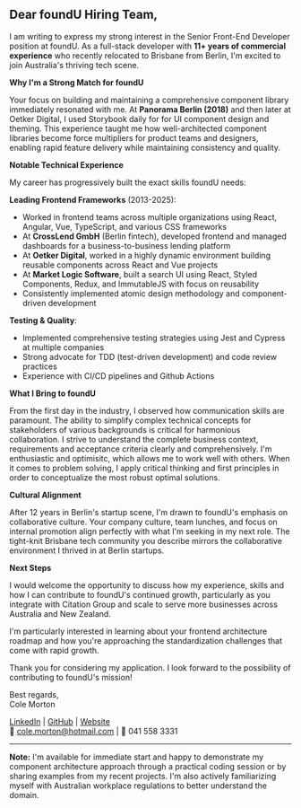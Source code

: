 ## Dear foundU Hiring Team,

I am writing to express my strong interest in the Senior Front-End Developer position at foundU. As a full-stack developer with **11+ years of commercial experience** who recently relocated to Brisbane from Berlin, I'm excited to join Australia's thriving tech scene.

**Why I'm a Strong Match for foundU**

Your focus on building and maintaining a comprehensive component library immediately resonated with me. At **Panorama Berlin (2018)** and then later at Oetker Digital, I used Storybook daily for for UI component design and theming. This experience taught me how well-architected component libraries become force multipliers for product teams and designers, enabling rapid feature delivery while maintaining consistency and quality.

**Notable Technical Experience**

My career has progressively built the exact skills foundU needs:

**Leading Frontend Frameworks** (2013-2025):
- Worked in frontend teams across multiple organizations using React, Angular, Vue, TypeScript, and various CSS frameworks
- At **CrossLend GmbH** (Berlin fintech), developed frontend and managed dashboards for a business-to-business lending platform
- At **Oetker Digital**, worked in a highly dynamic environment building reusable components across React and Vue projects
- At **Market Logic Software**, built a search UI using React, Styled Components, Redux, and ImmutableJS with focus on reusability
- Consistently implemented atomic design methodology and component-driven development

**Testing & Quality**:
- Implemented comprehensive testing strategies using Jest and Cypress at multiple companies
- Strong advocate for TDD (test-driven development) and code review practices
- Experience with CI/CD pipelines and Github Actions

**What I Bring to foundU**

From the first day in the industry, I observed how communication skills are paramount. The ability to simplify complex technical concepts for stakeholders of various backgrounds is critical for harmonious collaboration. I strive to understand the complete business context, requirements and acceptance criteria clearly and comprehensively. I'm enthusiastic and optimisitc, which allows me to work well with others. When it comes to problem solving, I apply critical thinking and first principles in order to conceptualize the most robust optimal solutions.

**Cultural Alignment**

After 12 years in Berlin's startup scene, I'm drawn to foundU's emphasis on collaborative culture. Your company culture, team lunches, and focus on internal promotion align perfectly with what I'm seeking in my next role. The tight-knit Brisbane tech community you describe mirrors the collaborative environment I thrived in at Berlin startups.

**Next Steps**

I would welcome the opportunity to discuss how my experience, skills and how I can contribute to foundU's continued growth, particularly as you integrate with Citation Group and scale to serve more businesses across Australia and New Zealand.

I'm particularly interested in learning about your frontend architecture roadmap and how you're approaching the standardization challenges that come with rapid growth.

Thank you for considering my application. I look forward to the possibility of contributing to foundU's mission!

Best regards,  
Cole Morton

[LinkedIn](https://www.linkedin.com/in/cole-morton-72300745/) | [GitHub](https://github.com/ColeMorton) | [Website](https://www.colemorton.com)  
📧 cole.morton@hotmail.com | 📱 041 558 3331

---

**Note:** I'm available for immediate start and happy to demonstrate my component architecture approach through a practical coding session or by sharing examples from my recent projects. I'm also actively familiarizing myself with Australian workplace regulations to better understand the domain.